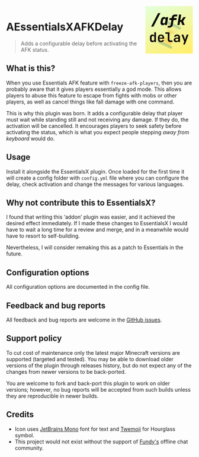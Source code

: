 <!-- MR-SKIP-START -->
<img src="./logo.jpg" align="right" width="128" height="128" alt="AEssentialsXAFKDelay logo">
<!-- MR-SKIP-END -->

# AEssentialsXAFKDelay

> Adds a configurable delay before activating the AFK status.

## What is this?

When you use Essentials AFK feature with `freeze-afk-players`, then you are
probably aware that it gives players essentially a god mode. This allows players
to abuse this feature to escape from fights with mobs or other players, as well
as cancel things like fall damage with one command.

This is why this plugin was born. It adds a configurable delay that player must
wait while standing still and not receiving any damage. If they do, the
activation will be cancelled. It encourages players to seek safety before
activating the status, which is what you expect people stepping _away from
keyboard_ would do.

## Usage

Install it alongside the EssentialsX plugin. Once loaded for the first time it
will create a config folder with `config.yml` file where you can configure the
delay, check activation and change the messages for various languages.

## Why not contribute this to EssentialsX?

I found that writing this ‘addon’ plugin was easier, and it achieved the desired
effect immediately. If I made these changes to EssentialsX I would have to wait
a long time for a review and merge, and in a meanwhile would have to resort to
self-building.

Nevertheless, I will consider remaking this as a patch to Essentials in the
future.

## Configuration options

All configuration options are documented in the config file.

## Feedback and bug reports

All feedback and bug reports are welcome in the [GitHub issues][issues].

[issues]: https://github.com/Brawaru/AEssentialsXAFKDelay/issues

## Support policy

To cut cost of maintenance only the latest major Minecraft versions are
supported (targeted and tested). You may be able to download older versions of
the plugin through releases history, but do not expect any of the changes from
newer versions to be back-ported.

You are welcome to fork and back-port this plugin to work on older versions;
however, no bug reports will be accepted from such builds unless they are
reproducible in newer builds.

## Credits

- Icon uses [JetBrains Mono][jb_mono] font for text and [Twemoji][twemoji] for
  Hourglass symbol.
- This project would not exist without the support of [Fundy's][fundy] offline
  chat community.

[jb_mono]: https://www.jetbrains.com/lp/mono/
[twemoji]: https://twemoji.twitter.com/
[fundy]: https://www.twitch.tv/fundy